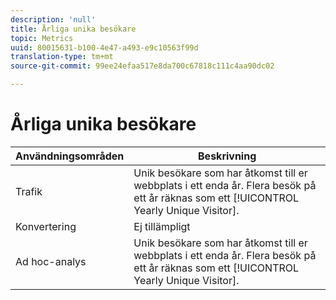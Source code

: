 ```yaml
---
description: 'null'
title: Årliga unika besökare
topic: Metrics
uuid: 80015631-b100-4e47-a493-e9c10563f99d
translation-type: tm+mt
source-git-commit: 99ee24efaa517e8da700c67818c111c4aa90dc02

---
```



# Årliga unika besökare

| Användningsområden | Beskrivning |
|---|---|
| Trafik | Unik besökare som har åtkomst till er webbplats i ett enda år. Flera besök på ett år räknas som ett [!UICONTROL Yearly Unique Visitor]. |
| Konvertering | Ej tillämpligt |
| Ad hoc-analys | Unik besökare som har åtkomst till er webbplats i ett enda år. Flera besök på ett år räknas som ett [!UICONTROL Yearly Unique Visitor]. |

